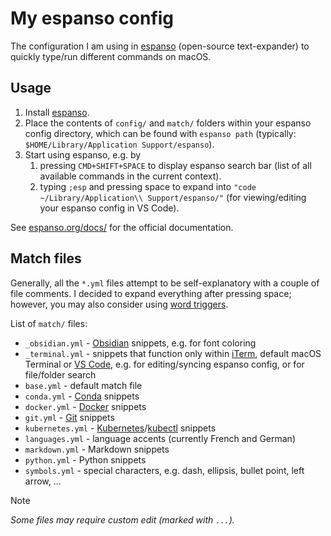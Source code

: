 # My espanso config

The configuration I am using in [espanso](https://espanso.org/) (open-source text-expander) to quickly type/run different commands on macOS.

## Usage

1. Install [espanso](https://espanso.org/install/).
2. Place the contents of `config/` and `match/` folders within your espanso config directory, which can be found with `espanso path` (typically: `$HOME/Library/Application Support/espanso`).
3. Start using espanso, e.g. by
   1. pressing `CMD+SHIFT+SPACE` to display espanso search bar (list of all available commands in the current context).
   2. typing `;esp` and pressing space to expand into `"code ~/Library/Application\\ Support/espanso/"` (for viewing/editing your espanso config in VS Code).

See [espanso.org/docs/](https://espanso.org/docs/) for the official documentation.

## Match files

Generally, all the `*.yml` files attempt to be self-explanatory with a couple of file comments. I decided to expand everything after pressing space; however, you may also consider using [word triggers](https://espanso.org/docs/matches/basics/#word-triggers).

List of `match/` files:

- `_obsidian.yml` - [Obsidian](https://obsidian.md/) snippets, e.g. for font coloring
- `_terminal.yml` - snippets that function only within [iTerm](https://iterm2.com/), default macOS Terminal or [VS Code](https://code.visualstudio.com/), e.g. for editing/syncing espanso config, or for file/folder search
- `base.yml` - default match file
- `conda.yml` - [Conda](https://github.com/conda/conda) snippets
- `docker.yml` - [Docker](https://www.docker.com/) snippets
- `git.yml` - [Git](https://git-scm.com/) snippets
- `kubernetes.yml` - [Kubernetes](https://kubernetes.io/)/[kubectl](https://kubernetes.io/docs/reference/kubectl/) snippets
- `languages.yml` - language accents (currently French and German)
- `markdown.yml` - Markdown snippets
- `python.yml` - Python snippets
- `symbols.yml` - special characters, e.g. dash, ellipsis, bullet point, left arrow, ...

> [!NOTE]  
> _Some files may require custom edit (marked with `...`)._
